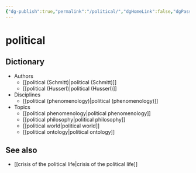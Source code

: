 ```yaml
---
{"dg-publish":true,"permalink":"/political/","dgHomeLink":false,"dgPassFrontmatter":false}
---
```


# political

## Dictionary
- Authors
	- [[political (Schmitt)|political (Schmitt)]]
	- [[political (Husserl)|political (Husserl)]] 
- Disciplines
	- [[political (phenomenology)|political (phenomenology)]]
- Topics
	- [[political phenomenology|political phenomenology]]
	- [[political philosophy|political philosophy]]
	- [[political world|political world]]
	- [[political ontology|political ontology]]


## See also
- [[crisis of the political life|crisis of the political life]]